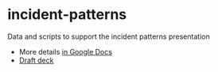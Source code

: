 incident-patterns
=================

Data and scripts to support the incident patterns presentation

- More details [in Google Docs](https://docs.google.com/document/d/1pe9tkvt-h-nAj9Uymc8l84MsyxOE_7JtAnMOk9Zr06E/edit?usp=sharing)
- [Draft deck](https://docs.google.com/presentation/d/1yXnnSW27MCo9fSTmsIg2blQxfTQw5hPVGPe4crZXnC8/edit?usp=sharing)
